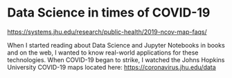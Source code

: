 # Data Science in times of COVID-19 #

https://systems.jhu.edu/research/public-health/2019-ncov-map-faqs/

When I started reading about Data Science and Jupyter Notebooks in books and on the web, I wanted to know real-world applications for these technologies. When COVID-19 began to strike, I watched the Johns Hopkins University COVID-19 maps located here:
https://coronavirus.jhu.edu/data
